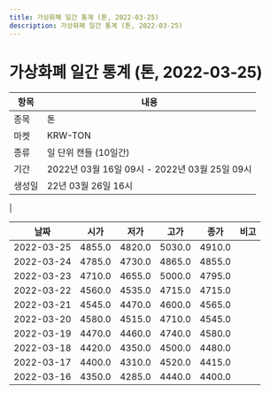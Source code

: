 ```yaml
---
title: 가상화폐 일간 통계 (톤, 2022-03-25)
description: 가상화폐 일간 통계 (톤, 2022-03-25)
---
```


가상화폐 일간 통계 (톤, 2022-03-25)
===

|항목|내용|
|--|--|
|종목|톤|
|마켓|KRW-TON|
|종류|일 단위 캔들 (10일간)|
|기간|2022년 03월 16일 09시 - 2022년 03월 25일 09시|
|생성일|22년 03월 26일 16시|
|

|날짜|시가|저가|고가|종가|비고|
|--|--|--|--|--|--|
|2022-03-25|4855.0|4820.0|5030.0|4910.0|    |
|2022-03-24|4785.0|4730.0|4865.0|4855.0|    |
|2022-03-23|4710.0|4655.0|5000.0|4795.0|    |
|2022-03-22|4560.0|4535.0|4715.0|4715.0|    |
|2022-03-21|4545.0|4470.0|4600.0|4565.0|    |
|2022-03-20|4580.0|4515.0|4710.0|4545.0|    |
|2022-03-19|4470.0|4460.0|4740.0|4580.0|    |
|2022-03-18|4420.0|4350.0|4500.0|4480.0|    |
|2022-03-17|4400.0|4310.0|4520.0|4415.0|    |
|2022-03-16|4350.0|4285.0|4440.0|4400.0|    |
